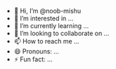 - 👋 Hi, I’m @noob-mishu
- 👀 I’m interested in ...
- 🌱 I’m currently learning ...
- 💞️ I’m looking to collaborate on ...
- 📫 How to reach me ...
- 😄 Pronouns: ...
- ⚡ Fun fact: ...

<!---
noob-mishu/noob-mishu is a ✨ special ✨ repository because its `README.md` (this file) appears on your GitHub profile.
You can click the Preview link to take a look at your changes.
--->
